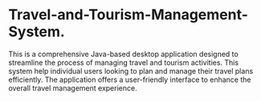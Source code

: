 # Travel-and-Tourism-Management-System.
This is a comprehensive Java-based  desktop application designed to streamline the process of managing travel and tourism activities. This system help individual users looking to plan and manage their travel plans efficiently. The application offers a user-friendly interface  to enhance the overall travel management experience.


